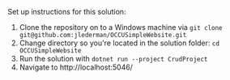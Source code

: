 Set up instructions for this solution: 
1) Clone the repository on to a Windows machine via `git clone git@github.com:jlederman/OCCUSimpleWebsite.git`
2) Change directory so you're located in the solution folder: `cd OCCUSimpleWebsite`
3) Run the solution with `dotnet run --project CrudProject`
4) Navigate to http://localhost:5046/
